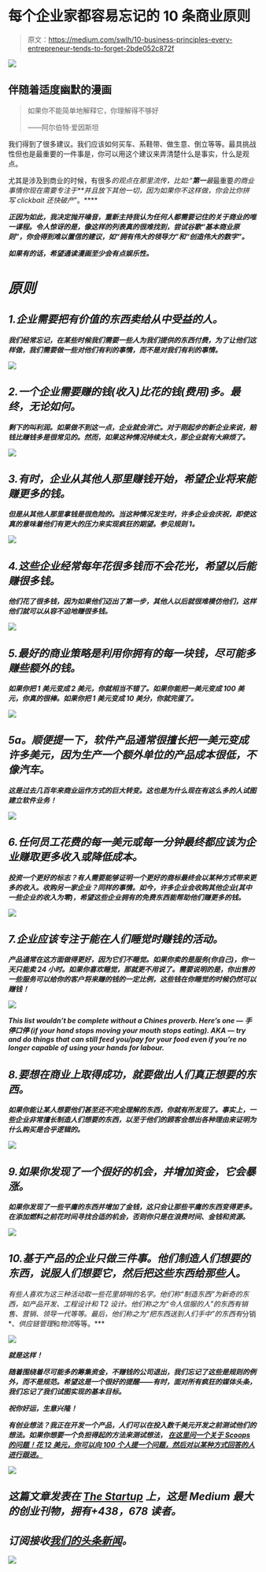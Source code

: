 # 每个企业家都容易忘记的 10 条商业原则

> 原文：<https://medium.com/swlh/10-business-principles-every-entrepreneur-tends-to-forget-2bde052c872f>

![](img/6ff303876d709ca578d6f2b17556b262.png)

## 伴随着适度幽默的漫画

> 如果你不能简单地解释它，你理解得不够好
> 
> ——阿尔伯特·爱因斯坦

我们得到了很多建议。我们应该如何买车、系鞋带、做生意、倒立等等。最具挑战性但也是最重要的一件事是，你可以用这个建议来弄清楚什么是事实，什么是观点。

尤其是涉及到商业的时候，有很多*的观点在那里流传，比如:“**第一**最*最重要*的商业事情你现在需要专注于**并且放下其他一切，因为如果你不这样做，你会比你拼写 *clickbait 还快*破产*”。****

***正因为如此，我决定抛开噪音，重新主持我认为任何人都需要记住的关于商业的唯一课程。令人惊讶的是，像这样的列表真的很难找到，尝试谷歌“基本商业原则”，你会得到难以置信的建议，如“拥有伟大的领导力”和“创造伟大的数字”。***

***如果有的话，希望通读漫画至少会有点娱乐性。***

# ***原则***

## ***1.企业需要把有价值的东西卖给从中受益的人。***

***我们经常忘记，在某些时候我们需要一些人为我们提供的东西付费，为了让他们这样做，我们需要做一些对他们有利的事情，而不是对我们有利的事情。***

***![](img/7f761adf63a1ac7a728956a57b2bf664.png)***

## ***2.一个企业需要赚的钱(收入)比花的钱(费用)多。最终，无论如何。***

***剩下的叫利润。如果做不到这一点，企业就会消亡。对于刚起步的新企业来说，赔钱比赚钱多是很常见的。然而，如果这种情况持续太久，那企业就有大麻烦了。***

***![](img/f7f0047698af68db0babe6906277931a.png)***

## ***3.有时，企业从其他人那里赚钱开始，希望企业将来能赚更多的钱。***

***但是从其他人那里拿钱是很危险的。当这种情况发生时，许多企业会庆祝，即使这真的意味着他们有更大的压力来实现疯狂的期望。参见规则 1。***

***![](img/3eaca5da8835b3568773d17c830aa3d2.png)***

## ***4.这些企业经常每年花很多钱而不会花光，希望以后能赚很多钱。***

***他们花了很多钱，因为如果他们迈出了第一步，其他人以后就很难模仿他们，这样他们就可以从容不迫地赚很多钱。***

***![](img/3d854f2b968a27d9af7d3cca0621013f.png)***

## ***5.最好的商业策略是利用你拥有的每一块钱，尽可能多赚些额外的钱。***

***如果你把 1 美元变成 2 美元，你就相当不错了。如果你能把一美元变成 100 美元，你真的很棒。如果你把 1 美元变成 10 美分，你就完蛋了。***

***![](img/f0a65fc4006f98815bbf38f576d483cb.png)***

## ***5a。顺便提一下，软件产品通常很擅长把一美元变成许多美元，因为生产一个额外单位的产品成本很低，不像汽车。***

***这是过去几百年来商业运作方式的巨大转变。这也是为什么现在有这么多的人试图建立软件业务！***

***![](img/a1fb732fe25110698bf610e066411227.png)***

## ***6.任何员工花费的每一美元或每一分钟最终都应该为企业赚取更多收入或降低成本。***

***投资一个更好的标志？有人需要能够证明一个更好的商标最终会以某种方式带来更多的收入。收购另一家企业？同样的事情。如今，许多企业会收购其他企业(其中一些企业的收入为零)，希望这些企业拥有的免费东西能帮助他们赚更多的钱。***

***![](img/9c97e2a3915011612f19eb07114b1c5f.png)***

## ***7.企业应该专注于能在人们睡觉时赚钱的活动。***

***产品通常在这方面做得更好，因为它们不睡觉。如果你卖的是服务(你自己)，你一天只能卖 24 小时。如果你喜欢睡觉，那就更不用说了。需要说明的是，你出售的一些服务可以给你的客户将来赚的钱的一定比例，这些钱在你睡觉的时候仍然可以赚钱！***

***![](img/4f298c7be4947091ceb41852983bb95d.png)***

***This list wouldn’t be complete without a Chines proverb. Here’s one — 手停口停 (if your hand stops moving your mouth stops eating). AKA — try and do things that can still feed you/pay for your food even if you’re no longer capable of using your hands for labour.***

## ***8.要想在商业上取得成功，就要做出人们真正想要的东西。***

***如果你能让某人想要他们甚至还不完全理解的东西，你就有所发现了。事实上，一些企业非常擅长制造人们想要的东西，以至于他们的顾客会想出各种理由来证明为什么购买是合乎逻辑的。***

***![](img/bd56c3f4ca57b9db3cc8fd7a3c22c3f0.png)***

## ***9.如果你发现了一个很好的机会，并增加资金，它会暴涨。***

***如果你发现了一些平庸的东西并增加了金钱，这只会让那些平庸的东西变得更多。在添加燃料之前花时间寻找合适的机会，否则你只是在浪费时间、金钱和资源。***

***![](img/5c4a93493f001a74eb93da6a165adc80.png)***

## ***10.基于产品的企业只做三件事。他们制造人们想要的东西，说服人们想要它，然后把这些东西给那些人。***

***有些人喜欢为这三种活动取一些花里胡哨的名字。他们称“制造东西”为新奇的东西，如产品开发、工程设计和 T2 设计。他们称之为“令人信服的人”的东西有*销售*、*营销*、*领导一代*等等。最后，他们称之为“把东西送到人们手中”的东西有*分销*、*供应链管理*和*物流*等等。***

***![](img/eb9bbf00164d7c7d75ca25354e7b86df.png)***

***就是这样！***

***随着围绕着尽可能多的筹集资金，不赚钱的公司退出，我们忘记了这些是规则的例外，而不是规范。希望这是一个很好的提醒——有时，面对所有疯狂的媒体头条，我们忘记了我们试图实现的基本目标。***

***祝你好运，生意兴隆！***

***有创业想法？我正在开发一个产品，人们可以在投入数千美元开发之前测试他们的想法。**如果你想要一个负担得起的方法来测试想法，** [**在这里问一个关于 Scoops 的问题！花 12 美元，你可以向 100 个人提一个问题，然后对以某种方式回答的人进行跟进。**](https://scoops.io/)***

***[![](img/308a8d84fb9b2fab43d66c117fcc4bb4.png)](https://medium.com/swlh)***

## ***这篇文章发表在 [The Startup](https://medium.com/swlh) 上，这是 Medium 最大的创业刊物，拥有+438，678 读者。***

## ***订阅接收[我们的头条新闻](https://growthsupply.com/the-startup-newsletter/)。***

***[![](img/b0164736ea17a63403e660de5dedf91a.png)](https://medium.com/swlh)***